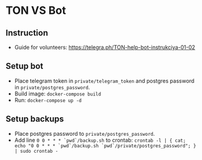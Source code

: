 # TON VS Bot

## Instruction
* Guide for volunteers: https://telegra.ph/TON-help-bot-instrukciya-01-02


## Setup bot
* Place telegram token in `private/telegram_token` and postgres password in `private/postgres_password`.
* Build image: `docker-compose build`
* Run: `docker-compose up -d`

## Setup backups
* Place postgres password to `private/postgres_password`.
* Add line ```0 0 * * * `pwd`/backup.sh``` to crontab:
```crontab -l | { cat; echo "0 0 * * * `pwd`/backup.sh `pwd`/private/postgres_password"; } | sudo crontab -```
